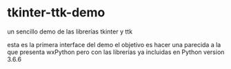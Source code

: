 # tkinter-ttk-demo
un sencillo demo de las librerías tkinter y ttk

esta es la primera interface del demo el objetivo
es hacer una parecida a la que presenta wxPython
pero con las librerías ya incluidas en Python version 3.6.6
